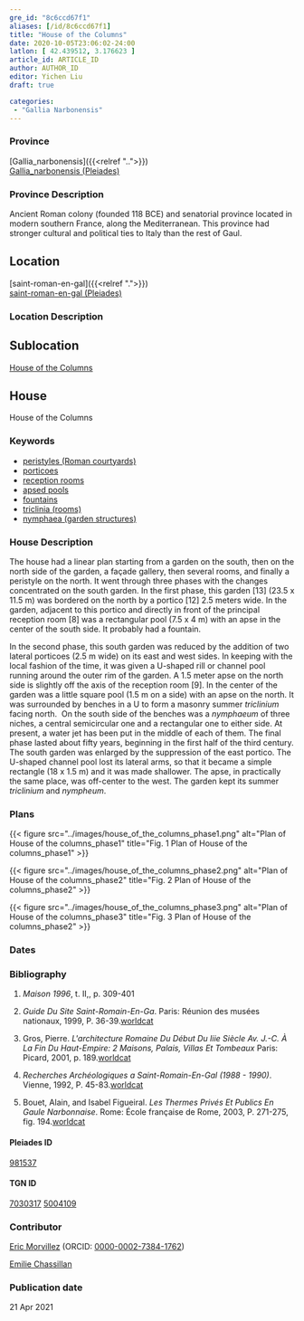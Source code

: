```yaml
---
gre_id: "8c6ccd67f1"
aliases: [/id/8c6ccd67f1]
title: "House of the Columns"
date: 2020-10-05T23:06:02-24:00
latlon: [ 42.439512, 3.176623 ]
article_id: ARTICLE_ID
author: AUTHOR_ID
editor: Yichen Liu
draft: true

categories:
 - "Gallia Narbonensis"
---
```


### Province

[Gallia_narbonensis]({{<relref "..">}}) \
[Gallia_narbonensis (Pleiades)](https://pleiades.stoa.org/places/981537)

### Province Description

Ancient Roman colony (founded 118 BCE) and senatorial province located in modern southern France, along the Mediterranean. This province had stronger cultural and political ties to Italy than the rest of Gaul.

## Location

[saint-roman-en-gal]({{<relref ".">}}) \
[saint-roman-en-gal (Pleiades)]()

### Location Description

<!--### Location Description-->

<!-- LEAVE THIS BLANK FOR NOW -->

## Sublocation

[House of the Columns](#)

<!--### Sublocation Description-->

<!-- DESCRIPTION -->

## House


House of the Columns


### Keywords

- [peristyles (Roman courtyards)](http://vocab.getty.edu/page/aat/300080971)
- [porticoes](http://vocab.getty.edu/page/aat/300004145)
- [reception rooms](http://vocab.getty.edu/page/aat/300077176)
- [apsed pools]()
- [fountains](http://vocab.getty.edu/page/aat/300006179)
- [triclinia (rooms)](http://vocab.getty.edu/page/aat/300004359)
- [nymphaea (garden structures)](http://vocab.getty.edu/page/aat/300006809)






### House Description

The house  had a linear plan starting from a garden on the south,  then on the north side of the garden, a façade gallery, then several rooms, and finally a peristyle on the north. It went through three phases with the changes concentrated on the south garden. In the first phase, this garden [13] (23.5 x 11.5 m) was bordered on the north by a portico [12] 2.5 meters wide. In the garden, adjacent to this portico and directly in front of the principal reception room [8] was a rectangular pool (7.5 x 4 m) with an apse in the center of the south side. It probably had a fountain.

In the second phase, this south  garden was reduced by the addition of two lateral porticoes (2.5 m wide) on its east and west sides. In keeping with the local fashion of the time, it was given a U-shaped rill or channel pool running around the outer rim of the garden. A 1.5 meter apse on the north side is slightly off the axis of the reception room [9]. In the center of the garden was a little square pool (1.5 m on a side) with an apse on the north. It was surrounded by benches in a U to form a masonry summer *triclinium* facing north.  On the south side of the benches was a *nymphaeum* of three niches, a central semicircular one and a rectangular one to either side. At present, a water jet has been put in the middle of each of them.
The final phase lasted about fifty years, beginning in the first half of the third century. The south garden was enlarged by the suppression of the east portico. The U-shaped channel pool lost its lateral arms, so that it became a simple rectangle (18 x 1.5 m) and it was made shallower. The apse, in practically the same place, was off-center to the west. The garden kept its summer *triclinium* and *nympheum*.


<!--### Maps-->

<!--
OLD WAY (DO NOT USE)
![alt_text](../../images/image_name.ext)
*CAPTION*

NEW WAY ↓↓↓↓
{{< figure src="../images/image_name.ext" alt="ALT_TEXT" title="CAPTION" >}}
-->

### Plans


{{< figure src="../images/house_of_the_columns_phase1.png" alt="Plan of House of the columns_phase1" title="Fig. 1 Plan of House of the columns_phase1" >}}

{{< figure src="../images/house_of_the_columns_phase2.png" alt="Plan of House of the columns_phase2" title="Fig. 2 Plan of House of the columns_phase2" >}}

{{< figure src="../images/house_of_the_columns_phase3.png" alt="Plan of House of the columns_phase3" title="Fig. 3 Plan of House of the columns_phase2" >}}


### Dates



### Bibliography

1. *Maison 1996*, t. II,, p. 309-401

2. *Guide Du Site Saint-Romain-En-Ga*. Paris: Réunion des musées nationaux, 1999, P. 36-39.[worldcat](http://www.worldcat.org/oclc/43416334)

3. Gros, Pierre. *L'architecture Romaine Du Début Du Iiie Siècle Av. J.-C. À La Fin Du Haut-Empire: 2 Maisons, Palais, Villas Et Tombeaux* Paris: Picard, 2001, p. 189.[worldcat](http://www.worldcat.org/oclc/1169743067)

4. *Recherches Archéologiques a Saint-Romain-En-Gal (1988 - 1990)*. Vienne, 1992, P. 45-83.[worldcat](http://www.worldcat.org/oclc/1068996218)

5. Bouet, Alain, and Isabel Figueiral. *Les Thermes Privés Et Publics En Gaule Narbonnaise*. Rome: École française de Rome, 2003, P. 271-275, fig. 194.[worldcat](hhttp://www.worldcat.org/oclc/43416334)


#### Pleiades ID

[981537](https://pleiades.stoa.org/places/981537)

#### TGN ID

[7030317](http://vocab.getty.edu/page/tgn/7030317)
[5004109](http://vocab.getty.edu/page/tgn/5004109)

### Contributor

[Eric Morvillez](link) (ORCID: [0000-0002-7384-1762](https://orcid.org/0000-0002-7384-1762))

[Emilie Chassillan](link)
### Publication date


21 Apr 2021

<!--### Related articles-->

<!-- Links to other related articles. Leave blank for now -->